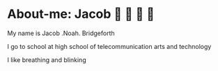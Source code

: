 # About-me: Jacob     🥓 🥩 🍗 🍖 

My name is Jacob .Noah. Bridgeforth

I go to school at high school of telecommunication arts and technology

I like breathing and blinking